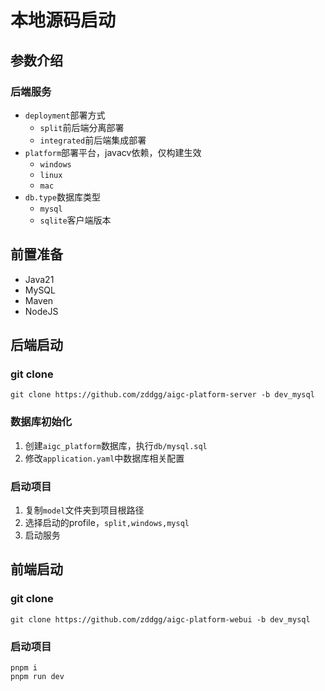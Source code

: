 # 本地源码启动

## 参数介绍
### 后端服务
- `deployment`部署方式
  - `split`前后端分离部署
  - `integrated`前后端集成部署
- `platform`部署平台，javacv依赖，仅构建生效
    - `windows`
    - `linux`
    - `mac`
- `db.type`数据库类型
    - `mysql`
    - `sqlite`客户端版本

## 前置准备

- Java21
- MySQL
- Maven
- NodeJS

## 后端启动

### git clone

```shell
git clone https://github.com/zddgg/aigc-platform-server -b dev_mysql
```

### 数据库初始化
1. 创建`aigc_platform`数据库，执行`db/mysql.sql`
2. 修改`application.yaml`中数据库相关配置

### 启动项目
1. 复制`model`文件夹到项目根路径
2. 选择启动的profile，`split,windows,mysql`
3. 启动服务

## 前端启动

### git clone

```shell
git clone https://github.com/zddgg/aigc-platform-webui -b dev_mysql
```
### 启动项目

```shell
pnpm i
pnpm run dev
```